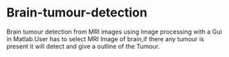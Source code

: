 
# Brain-tumour-detection

Brain tumour detection from MRI images using Image processing with a Gui in Matlab.User has to select MRI Image of brain,if there any tumour is present it will detect and give a outline of the Tumour.
